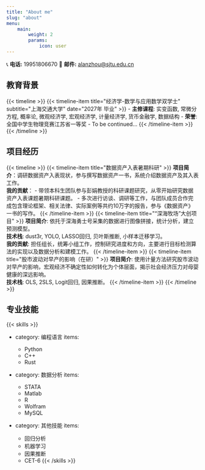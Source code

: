 ```yaml
---
title: "About me"
slug: "about"
menu:
    main:
        weight: 2
        params: 
            icon: user
---
```


<div class="contact-info">
    <span>📞 <strong>电话:</strong> 19951806670</span>
    <span>📧 <strong>邮件:</strong> <a href="mailto:alanzhou@sjtu.edu.cn">alanzhou@sjtu.edu.cn</a></span>
</div>

## 教育背景

{{< timeline >}}
    {{< timeline-item title="经济学-数学与应用数学双学士" subtitle="上海交通大学" date="2027年 毕业" >}}
        - **主修课程**: 实变函数, 常微分方程, 概率论, 微观经济学, 宏观经济学, 计量经济学, 货币金融学, 数据结构
        - **荣誉**: 全国中学生物理竞赛江苏省一等奖
        - To be continued...
    {{< /timeline-item >}}
{{< /timeline >}}

## 项目经历

{{< timeline >}}
    {{< timeline-item title="数据资产入表暑期科研" >}}
        **项目简介**：调研数据资产入表现状，参与撰写数据资产一书，系统介绍数据资产及其入表工作。<br>
        **我的贡献**：
        - 带领本科生团队参与彭娟教授的科研课题研究，从零开始研究数据资产入表课题暑期科研课题。
        - 多次进行访谈、调研等工作，与团队成员合作完成包含理论框架、相关法律、实际案例等共约10万字的报告，参与《数据资产》一书的写作。
    {{< /timeline-item >}}
    {{< timeline-item title="“深海牧场”大创项目" >}}
        **项目简介**: 依托于深海勇士号采集的数据进行图像拼接，统计分析，建立预测模型。<br>
        **技术栈**: dust3r, YOLO, LASSO回归, 贝叶斯推断, 小样本迁移学习。<br>
        **我的贡献**: 担任组长，统筹小组工作，控制研究进度和方向，主要进行目标检测算法的实现以及数据分析和建模工作。
    {{< /timeline-item >}}
    {{< timeline-item title="股市波动对早产的影响（在研）" >}}
        **项目简介**: 使用计量方法研究股市波动对早产的影响，宏观经济不确定性如何转化为个体层面，揭示社会经济压力对母婴健康的深远影响。<br>
        **技术栈**: OLS, 2SLS, Logit回归, 因果推断。
    {{< /timeline-item >}}
{{< /timeline >}}

## 专业技能

{{< skills >}}
- category: 编程语言
  items:
    - Python
    - C++
    - Rust

- category: 数据分析
  items:
    - STATA
    - Matlab
    - R
    - Wolfram
    - MySQL

- category: 其他技能
  items:
    - 回归分析
    - 机器学习
    - 因果推断
    - CET-6
{{< /skills >}}
